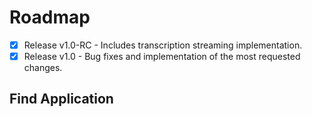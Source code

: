 # Roadmap
- [X] Release v1.0-RC - Includes transcription streaming implementation.
- [X] Release v1.0 - Bug fixes and implementation of the most requested changes.
## Find Application

